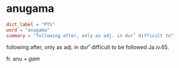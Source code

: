 # anugama

``` toml
dict_label = "PTS"
word = "anugama"
summary = "following after, only as adj. in dur˚ difficult to"
```

following after, only as adj. in dur˚ difficult to be followed Ja.iv.65.

fr. anu \+ *gam*

